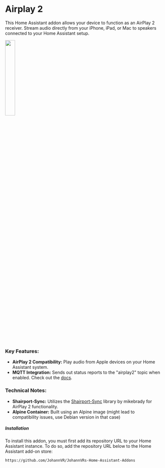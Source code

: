 # Airplay 2

This Home Assistant addon allows your device to function as an AirPlay 2 receiver.
Stream audio directly from your iPhone, iPad, or Mac to speakers connected to your Home Assistant setup.

<img width=25% src="logo.png">

### Key Features:

* **AirPlay 2 Compatibility:** Play audio from Apple devices on your Home Assistant system.
* **MQTT Integration:** Sends out status reports to the "airplay2" topic when enabled. Check out the [docs](https://github.com/mikebrady/shairport-sync/blob/master/MQTT.md).

### Technical Notes:

* **Shairport-Sync:** Utilizes the [Shairport-Sync](https://github.com/mikebrady/shairport-sync) library by mikebrady for AirPlay 2 functionality.
* **Alpine Container:** Built using an Alpine image (might lead to compatibility issues, use Debian version in that case)

##### Installation

To install this addon, you must first add its repository URL to your Home Assistant instance.
To do so, add the repository URL below to the Home Assistant add-on store:

`https://github.com/JohannVR/JohannVRs-Home-Assistant-Addons`
